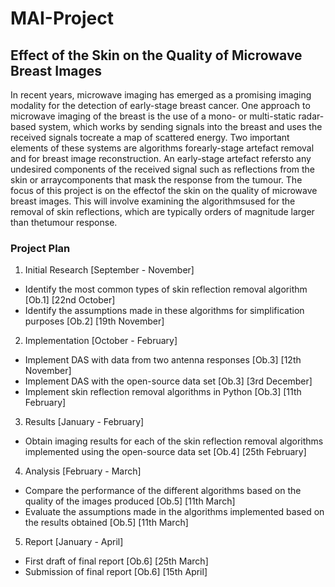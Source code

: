 # MAI-Project
## Effect of the Skin on the Quality of Microwave Breast Images
In recent years, microwave imaging has emerged as a promising imaging modality for the detection of early-stage breast cancer. One approach to microwave imaging of the breast is the use of a mono- or multi-static radar-based system, which works by sending signals into the breast and uses the received signals tocreate a map of scattered energy. Two important elements of these systems are algorithms forearly-stage artefact removal and for breast image reconstruction. An early-stage artefact refersto any undesired components of the received signal such as reflections from the skin or arraycomponents that mask the response from the tumour. The focus of this project is on the effectof the skin on the quality of microwave breast images. This will involve examining the algorithmsused for the removal of skin reflections, which are typically orders of magnitude larger than thetumour response.

### Project Plan
1. Initial Research [September - November]
* Identify the most common types of skin reflection removal algorithm [Ob.1] [22nd October]
* Identify the assumptions made in these algorithms for simplification purposes [Ob.2] [19th November]  
2. Implementation [October - February]
* Implement DAS with data from two antenna responses [Ob.3] [12th November]
* Implement DAS with the open-source data set [Ob.3] [3rd December]
* Implement skin reflection removal algorithms in Python [Ob.3] [11th February]
3. Results [January - February]
* Obtain imaging results for each of the skin reflection removal algorithms implemented using the open-source data set [Ob.4] [25th February]
4. Analysis [February - March]
* Compare the performance of the different algorithms based on the quality of the images produced [Ob.5] [11th March]
* Evaluate the assumptions made in the algorithms implemented based on the results obtained [Ob.5] [11th March]
5. Report [January - April]
* First draft of final report [Ob.6] [25th March]
* Submission of final report [Ob.6] [15th April]
